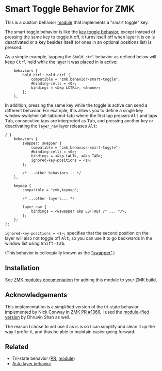 # Smart Toggle Behavior for ZMK

This is a custom behavior [module](https://zmk.dev/docs/features/modules) that implements a "smart toggle" key.

The smart toggle behavior is like the [key toggle behavior](https://zmk.dev/docs/keymaps/behaviors/key-toggle),
except instead of pressing the same key to toggle it off,
it turns itself off when layer it is on is deactivated or a key besides itself (or ones in an optional positions list) is pressed.

As a simple example, tapping the `&hold_ctrl` behavior as defined below will keep <kbd>Ctrl</kbd> held while the layer it was placed in is active:

```dts
    behaviors {
        hold_ctrl: hold_ctrl {
            compatible = "zmk,behavior-smart-toggle";
            #binding-cells = <0>;
            bindings = <&kp LCTRL>, <&none>;
        };
    };
```

In addition, pressing the same key while the toggle is active can send a different behavior.
For example, this allows you to define a single key window switcher (alt-tab/cmd-tab) where the first tap
presses <kbd>Alt</kbd> and taps <kbd>Tab</kbd>, consecutive taps are interpreted as <kbd>Tab</kbd>, and pressing another key or deactivating
the `layer_nav` layer releases <kbd>Alt</kbd>:

```dts
/ {
    behaviors {
        swapper: swapper {
            compatible = "zmk,behavior-smart-toggle";
            #binding-cells = <0>;
            bindings = <&kp LALT>, <&kp TAB>;
            ignored-key-positions = <1>;
        };

        /* ...other behaviors... */
    };

    keymap {
        compatible = "zmk,keymap";

        /* ...other layers... */

        layer_nav {
            bindings = <&swapper &kp LS(TAB) /* ... */>;
        };
    };
};
```

`ignored-key-positions = <1>;` specifies that the second position on the layer will also not toggle off <kbd>Alt</kbd>,
so you can use it to go backwards in the window list using <kbd>Shift</kbd>+<kbd>Tab</kbd>.

(This behavior is colloquially known as the ["swapper"](https://github.com/callum-oakley/qmk_firmware/tree/master/users/callum#swapper).)

## Installation

See [ZMK modules documentation](https://zmk.dev/docs/features/modules#building-with-modules) for adding this module to your ZMK build.

## Acknowledgements

This implementation is a simplified version of the tri-state behavior implemented by Nick Conway in [ZMK PR #1366](https://github.com/zmkfirmware/zmk/pull/1366). I used the [module-ified version](https://github.com/dhruvinsh/zmk-tri-state) by Dhruvin Shah as well.

The reason I chose to not use it as is is so I can simplify and clean it up the way I prefer it, and thus be able to maintain easier going forward.

## Related

- Tri-state behavior ([PR](https://github.com/zmkfirmware/zmk/pull/1366), [module](https://github.com/dhruvinsh/zmk-tri-state))
- [Auto layer behavior](https://github.com/urob/zmk-auto-layer)
